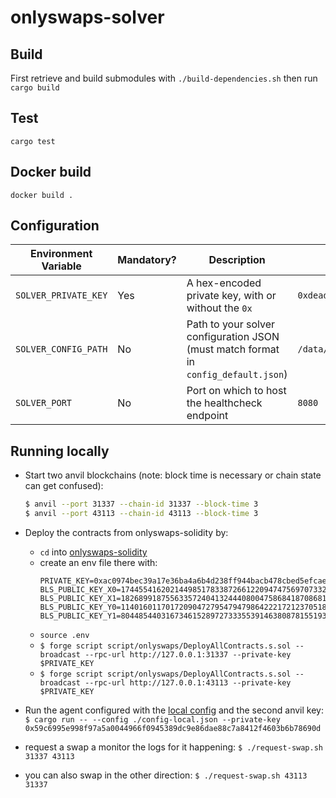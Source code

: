 # onlyswaps-solver

## Build
First retrieve and build submodules with `./build-dependencies.sh` then run `cargo build`

## Test
`cargo test`

## Docker build
`docker build .`

## Configuration
| Environment Variable | Mandatory? | Description                                                                         | Example                                  | Default                 |
| -------------------- | ---------- | ----------------------------------------------------------------------------------- | ---------------------------------------- |-------------------------|
| `SOLVER_PRIVATE_KEY` | Yes        | A hex-encoded private key, with or without the `0x`                                 | `0xdeadbeefdeadbeefdeadbeefdeadbeefdead` | —                       |
| `SOLVER_CONFIG_PATH` | No         | Path to your solver configuration JSON (must match format in `config_default.json`) | `/data/config.json`                      | `~/.solver/config.json` |
| `SOLVER_PORT`        | No         | Port on which to host the healthcheck endpoint                                      | `8080`                                   | `8080`                  |

## Running locally
- Start two anvil blockchains (note: block time is necessary or chain state can get confused):
  ```bash
  $ anvil --port 31337 --chain-id 31337 --block-time 3
  $ anvil --port 43113 --chain-id 43113 --block-time 3
  ```

- Deploy the contracts from onlyswaps-solidity by:
  - `cd` into [onlyswaps-solidity](./onlyswaps-solidity)
  - create an env file there with:
    ```
    PRIVATE_KEY=0xac0974bec39a17e36ba4a6b4d238ff944bacb478cbed5efcae784d7bf4f2ff80
    BLS_PUBLIC_KEY_X0=17445541620214498517833872661220947475697073327136585274784354247720096233162
    BLS_PUBLIC_KEY_X1=18268991875563357240413244408004758684187086817233527689475815128036446189503
    BLS_PUBLIC_KEY_Y0=11401601170172090472795479479864222172123705188644469125048759621824127399516
    BLS_PUBLIC_KEY_Y1=8044854403167346152897273335539146380878155193886184396711544300199836788154
    ```
  - `source .env`
  - `$ forge script script/onlyswaps/DeployAllContracts.s.sol --broadcast --rpc-url http://127.0.0.1:31337 --private-key $PRIVATE_KEY` 
  - `$ forge script script/onlyswaps/DeployAllContracts.s.sol --broadcast --rpc-url http://127.0.0.1:43113 --private-key $PRIVATE_KEY`
 
- Run the agent configured with the [local config](./config-local.json) and the second anvil key:
`$ cargo run -- --config ./config-local.json --private-key 0x59c6995e998f97a5a0044966f0945389dc9e86dae88c7a8412f4603b6b78690d`
 
- request a swap a monitor the logs for it happening:
`$ ./request-swap.sh 31337 43113`
 
- you can also swap in the other direction:
`$ ./request-swap.sh 43113 31337`
